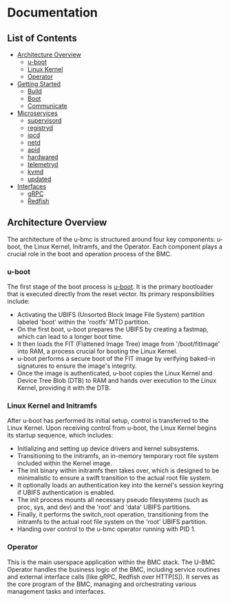 # Documentation

## List of Contents

* [Architecture Overview](#architecture-overview)
  - [u-boot](#u-boot)
  - [Linux Kernel](#linux-kernel-and-initramfs)
  - [Operator](#operator)
* [Getting Started](#getting-started)
  - [Build](#build)
  - [Boot](#boot)
  - [Communicate](#communicate)
* [Microservices](#microservices)
  - [supervisord](#supervisord)
  - [registryd](#registryd)
  - [ipcd](#ipcd)
  - [netd](#netd)
  - [apid](#apid)
  - [hardwared](#hardwared)
  - [telemetryd](#telemetryd)
  - [kvmd](#kvmd)
  - [updated](#updated)
* [Interfaces](#interfaces)
  - [gRPC](#grpc)
  - [Redfish](#redfish)

## Architecture Overview

The architecture of the u-bmc is structured around four key components: u-boot, the Linux Kernel, Initramfs, and the Operator. Each component plays a crucial role in the boot and operation process of the BMC.

### u-boot

The first stage of the boot process is [u-boot](https://docs.u-boot.org/en/latest/index.html). It is the primary bootloader that is executed directly from the reset vector. Its primary responsibilities include:

- Activating the UBIFS (Unsorted Block Image File System) partition labeled 'boot' within the 'rootfs' MTD partition.
- On the first boot, u-boot prepares the UBIFS by creating a fastmap, which can lead to a longer boot time.
- It then loads the FIT (Flattened Image Tree) image from '/boot/fitImage' into RAM, a process crucial for booting the Linux Kernel.
- u-boot performs a secure boot of the FIT image by verifying baked-in signatures to ensure the image's integrity.
- Once the image is authenticated, u-boot copies the Linux Kernel and Device Tree Blob (DTB) to RAM and hands over execution to the Linux Kernel, providing it with the DTB.

### Linux Kernel and Initramfs

After u-boot has performed its initial setup, control is transferred to the Linux Kernel. Upon receiving control from u-boot, the Linux Kernel begins its startup sequence, which includes:

- Initializing and setting up device drivers and kernel subsystems.
- Transitioning to the initramfs, an in-memory temporary root file system included within the Kernel image.
- The init binary within initramfs then takes over, which is designed to be minimalistic to ensure a swift transition to the actual root file system.
- It optionally loads an authentication key into the kernel's session keyring if UBIFS authentication is enabled.
- The init process mounts all necessary pseudo filesystems (such as proc, sys, and dev) and the 'root' and 'data' UBIFS partitions.
- Finally, it performs the switch_root operation, transitioning from the initramfs to the actual root file system on the 'root' UBIFS partition.
- Handing over control to the u-bmc operator running with PID 1.

### Operator

This is the main userspace application within the BMC stack. The U-BMC Operator handles the business logic of the BMC, including service routines and external interface calls (like gRPC, Redfish over HTTP[S]). It serves as the core program of the BMC, managing and orchestrating various management tasks and interfaces.